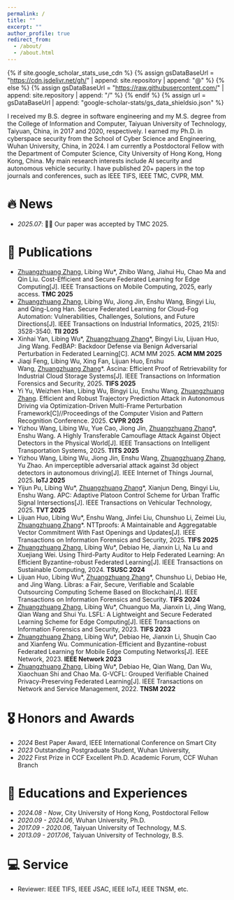 ```yaml
---
permalink: /
title: ""
excerpt: ""
author_profile: true
redirect_from: 
  - /about/
  - /about.html
---
```


{% if site.google_scholar_stats_use_cdn %}
{% assign gsDataBaseUrl = "https://cdn.jsdelivr.net/gh/" | append: site.repository | append: "@" %}
{% else %}
{% assign gsDataBaseUrl = "https://raw.githubusercontent.com/" | append: site.repository | append: "/" %}
{% endif %}
{% assign url = gsDataBaseUrl | append: "google-scholar-stats/gs_data_shieldsio.json" %}

<span class='anchor' id='about-me'></span>

I received my B.S. degree in software engineering and my M.S. degree from the College of Information and Computer, Taiyuan University of Technology, Taiyuan, China, in 2017 and 2020, respectively. I earned my Ph.D. in cyberspace security from the School of Cyber Science and Engineering, Wuhan University, China, in 2024. I am currently a Postdoctoral Fellow with the Department of Computer Science, City University of Hong Kong, Hong Kong, China. My main research interests include AI security and autonomous vehicle security. I have published 20+ papers in the top journals and conferences, such as IEEE TIFS, IEEE TMC, CVPR, MM. 




# 🔥 News
- *2025.07*: 🎉🎉 Our paper was accepted by TMC 2025.


# 📝 Publications 
- <u>Zhuangzhuang Zhang</u>, Libing Wu*, Zhibo Wang, Jiahui Hu, Chao Ma and Qin Liu. Cost-Efficient and Secure Federated Learning for Edge Computing[J]. IEEE Transactions on Mobile Computing, 2025, early access. **TMC 2025**
- <u>Zhuangzhuang Zhang</u>, Libing Wu, Jiong Jin, Enshu Wang, Bingyi Liu, and Qing-Long Han. Secure Federated Learning for Cloud-Fog Automation: Vulnerabilities, Challenges, Solutions, and Future Directions[J]. IEEE Transactions on Industrial Informatics, 2025, 21(5): 3528-3540. **TII 2025**
- Xinhai Yan, Libing Wu*, <u>Zhuangzhuang Zhang</u>*, Bingyi Liu, Lijuan Huo, Jing Wang. FedBAP: Backdoor Defense via Benign Adversarial Perturbation in Federated Learning[C]. ACM MM 2025. **ACM MM 2025**
- Jiaqi Feng, Libing Wu, Xing Fan, Lijuan Huo, Enshu Wang, <u>Zhuangzhuang Zhang</u>*. Ascina: Efficient Proof of Retrievability for Industrial Cloud Storage Systems[J]. IEEE Transactions on Information Forensics and Security, 2025. **TIFS 2025**
- Yi Yu, Weizhen Han, Libing Wu, Bingyi Liu, Enshu Wang, <u>Zhuangzhuang Zhang</u>. Efficient and Robust Trajectory Prediction Attack in Autonomous Driving via Optimization-Driven Multi-Frame Perturbation Framework[C]//Proceedings of the Computer Vision and Pattern Recognition Conference. 2025. **CVPR 2025**
- Yizhou Wang, Libing Wu, Yue Cao, Jiong Jin, <u>Zhuangzhuang Zhang</u>*, Enshu Wang. A Highly Transferable Camouflage Attack Against Object Detectors in the Physical World[J]. IEEE Transactions on Intelligent Transportation Systems, 2025. **TITS 2025**
- Yizhou Wang, Libing Wu, Jiong Jin, Enshu Wang, <u>Zhuangzhuang Zhang</u>, Yu Zhao. An imperceptible adversarial attack against 3d object detectors in autonomous driving[J]. IEEE Internet of Things Journal, 2025. **IoTJ 2025**
- Yijun Pu, Libing Wu*, <u>Zhuangzhuang Zhang</u>*, Xianjun Deng, Bingyi Liu, Enshu Wang. APC: Adaptive Platoon Control Scheme for Urban Traffic Signal Intersections[J]. IEEE Transactions on Vehicular Technology, 2025. **TVT 2025**
- Lijuan Huo, Libing Wu*, Enshu Wang, Jinfei Liu, Chunshuo Li, Zeimei Liu, <u>Zhuangzhuang Zhang</u>*. NTTproofs: A Maintainable and Aggregatable Vector Commitment With Fast Openings and Updates[J]. IEEE Transactions on Information Forensics and Security, 2025. **TIFS 2025**
- <u>Zhuangzhuang Zhang</u>, Libing Wu*, Debiao He, Jianxin Li, Na Lu and Xuejiang Wei. Using Third-Party Auditor to Help Federated Learning: An Efficient Byzantine-robust Federated Learning[J]. IEEE Transactions on Sustainable Computing, 2024. **TSUSC 2024**
- Lijuan Huo, Libing Wu*, <u>Zhuangzhuang Zhang</u>*, Chunshuo Li, Debiao He, and Jing Wang. Libras: a Fair, Secure, Verifiable and Scalable Outsourcing Computing Scheme Based on Blockchain[J]. IEEE Transactions on Information Forensics and Security. **TIFS 2024**
- <u>Zhuangzhuang Zhang</u>, Libing Wu*, Chuanguo Ma, Jianxin Li, Jing Wang, Qian Wang and Shui Yu. LSFL: A Lightweight and Secure Federated Learning Scheme for Edge Computing[J]. IEEE Transactions on Information Forensics and Security, 2023. **TIFS 2023**
- <u>Zhuangzhuang Zhang</u>, Libing Wu*, Debiao He, Jianxin Li, Shuqin Cao and Xianfeng Wu. Communication-Efficient and Byzantine-robust Federated Learning for Mobile Edge Computing Networks[J]. IEEE Network, 2023. **IEEE Network 2023**
- <u>Zhuangzhuang Zhang</u>, Libing Wu*, Debiao He, Qian Wang, Dan Wu, Xiaochuan Shi and Chao Ma. G-VCFL: Grouped Verifiable Chained Privacy-Preserving Federated Learning[J]. IEEE Transactions on Network and Service Management, 2022. **TNSM 2022**



# 🎖 Honors and Awards
- *2024* Best Paper Award, IEEE International Conference on Smart City
- *2023* Outstanding Postgraduate Student, Wuhan University,
- *2022* First Prize in CCF Excellent Ph.D. Academic Forum, CCF Wuhan Branch 
 

# 📖 Educations and Experiences
- *2024.08 - Now*, City University of Hong Kong, Postdoctoral Fellow
- *2020.09 - 2024.06*, Wuhan University, Ph.D. 
- *2017.09 - 2020.06*, Taiyuan University of Technology, M.S.
- *2013.09 - 2017.06*, Taiyuan University of Technology, B.S.

# 💻 Service
- Reviewer: IEEE TIFS, IEEE JSAC, IEEE IoTJ, IEEE TNSM, etc.
